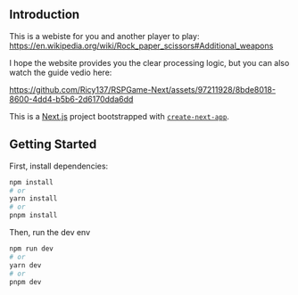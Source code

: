 ## Introduction
This is a webiste for you and another player to play: https://en.wikipedia.org/wiki/Rock_paper_scissors#Additional_weapons

I hope the website provides you the clear processing logic, but you can also watch the guide vedio here:


https://github.com/Ricy137/RSPGame-Next/assets/97211928/8bde8018-8600-4dd4-b5b6-2d6170dda6dd




This is a [Next.js](https://nextjs.org/) project bootstrapped with [`create-next-app`](https://github.com/vercel/next.js/tree/canary/packages/create-next-app).

## Getting Started

First, install dependencies:
```bash
npm install
# or
yarn install
# or
pnpm install
```

Then, run the dev env

```bash
npm run dev
# or
yarn dev
# or
pnpm dev
```

